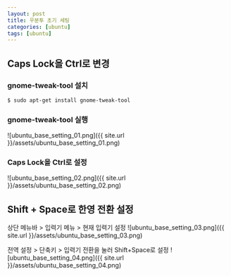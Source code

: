 ```yaml
---
layout: post
title: 우분투 초기 세팅 
categories: [ubuntu]
tags: [ubuntu]
---
```


## Caps Lock을 Ctrl로 변경 

### gnome-tweak-tool 설치 
```bash
$ sudo apt-get install gnome-tweak-tool
```

### gnome-tweak-tool 실행
![ubuntu_base_setting_01.png]({{ site.url }}/assets/ubuntu_base_setting_01.png)

### Caps Lock을 Ctrl로 설정 
![ubuntu_base_setting_02.png]({{ site.url }}/assets/ubuntu_base_setting_02.png)

## Shift + Space로 한영 전환 설정
상단 메뉴바 > 입력기 메뉴 > 현재 입력기 설정
![ubuntu_base_setting_03.png]({{ site.url }}/assets/ubuntu_base_setting_03.png)

전역 설정 > 단축키 > 입력기 전환을 눌러 Shift+Space로 설정
![ubuntu_base_setting_04.png]({{ site.url }}/assets/ubuntu_base_setting_04.png)
